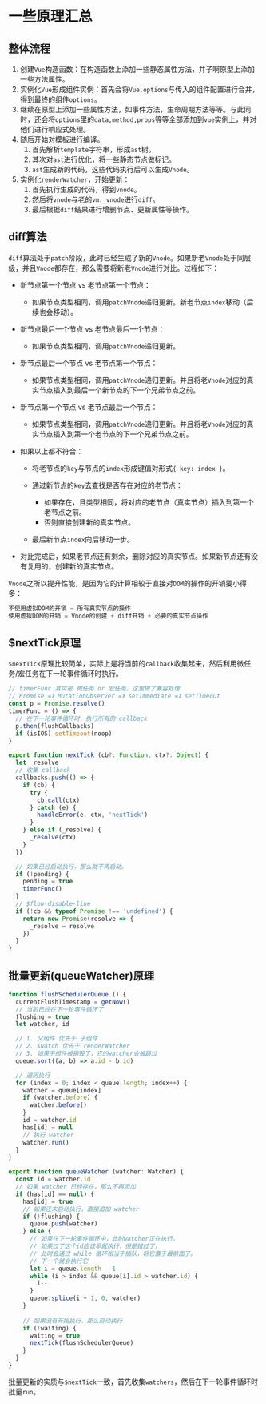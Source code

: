 # 一些原理汇总

## 整体流程

1. 创建`Vue`构造函数：在构造函数上添加一些静态属性方法，并子啊原型上添加一些方法属性。
2. 实例化`Vue`形成组件实例：首先会将`Vue.options`与传入的组件配置进行合并，得到最终的组件`options`。
3. 继续在原型上添加一些属性方法，如事件方法，生命周期方法等等。与此同时，还会将`options`里的`data,method,props`等等全部添加到`vue`实例上，并对他们进行响应式处理。
4. 随后开始对模板进行编译。
   1. 首先解析`template`字符串，形成`ast`树。
   2. 其次对`ast`进行优化，将一些静态节点做标记。
   3. `ast`生成新的代码，这些代码执行后可以生成`Vnode`。
5. 实例化`renderWatcher`，开始更新：
   1. 首先执行生成的代码，得到`vnode`。
   2. 然后将`vnode`与老的`vm._vnode`进行`diff`。
   3. 最后根据`diff`结果进行增删节点、更新属性等操作。

## diff算法

`diff`算法处于`patch`阶段，此时已经生成了新的`Vnode`。如果新老`Vnode`处于同层级，并且`Vnode`都存在，那么需要将新老`Vnode`进行对比。过程如下：

- 新节点第一个节点 vs 老节点第一个节点：
  - 如果节点类型相同，调用`patchVnode`递归更新。新老节点`index`移动（后续也会移动）。

- 新节点最后一个节点 vs 老节点最后一个节点：

  - 如果节点类型相同，调用`patchVnode`递归更新。

- 新节点最后一个节点 vs 老节点第一个节点：

  - 如果节点类型相同，调用`patchVnode`递归更新。并且将老`Vnode`对应的真实节点插入到最后一个新节点的下一个兄弟节点之前。

- 新节点第一个节点 vs 老节点最后一个节点：

  - 如果节点类型相同，调用`patchVnode`递归更新。并且将老`Vnode`对应的真实节点插入到第一个老节点的下一个兄弟节点之前。

- 如果以上都不符合：

  - 将老节点的`key`与节点的`index`形成键值对形式`{ key: index }`。
  - 通过新节点的`key`去查找是否存在对应的老节点：

    - 如果存在，且类型相同，将对应的老节点（真实节点）插入到第一个老节点之前。
    - 否则直接创建新的真实节点。

  - 最后新节点`index`向后移动一步。

- 对比完成后，如果老节点还有剩余，删除对应的真实节点。如果新节点还有没有复用的，创建新的真实节点。

`Vnode`之所以提升性能，是因为它的计算相较于直接对`DOM`的操作的开销要小得多：

```javascript
不使用虚拟DOM的开销 = 所有真实节点的操作
使用虚拟DOM的开销 = Vnode的创建 + diff开销 + 必要的真实节点操作
```

## $nextTick原理

`$nextTick`原理比较简单，实际上是将当前的`callback`收集起来，然后利用微任务/宏任务在下一轮事件循环时执行。

```javascript
// timerFunc 其实是 微任务 or 宏任务，这里做了兼容处理
// Promise =》 MutationObserver =》 setImmediate =》 setTimeout
const p = Promise.resolve()
timerFunc = () => {
  // 在下一轮事件循环时，执行所有的 callback
  p.then(flushCallbacks)
  if (isIOS) setTimeout(noop)
}

export function nextTick (cb?: Function, ctx?: Object) {
  let _resolve
  // 收集 callback
  callbacks.push(() => {
    if (cb) {
      try {
        cb.call(ctx)
      } catch (e) {
        handleError(e, ctx, 'nextTick')
      }
    } else if (_resolve) {
      _resolve(ctx)
    }
  })

  // 如果已经启动执行，那么就不再启动。
  if (!pending) {
    pending = true
    timerFunc()
  }
  // $flow-disable-line
  if (!cb && typeof Promise !== 'undefined') {
    return new Promise(resolve => {
      _resolve = resolve
    })
  }
}
```

## 批量更新(queueWatcher)原理

```javascript
function flushSchedulerQueue () {
  currentFlushTimestamp = getNow()
  // 当前已经在下一轮事件循环了
  flushing = true
  let watcher, id

  // 1. 父组件 优先于 子组件
  // 2. $watch 优先于 renderWatcher
  // 3. 如果子组件被销毁了，它的watcher会被跳过
  queue.sort((a, b) => a.id - b.id)

  // 遍历执行
  for (index = 0; index < queue.length; index++) {
    watcher = queue[index]
    if (watcher.before) {
      watcher.before()
    }
    id = watcher.id
    has[id] = null
    // 执行 watcher
    watcher.run()
  }
}

export function queueWatcher (watcher: Watcher) {
  const id = watcher.id
  // 如果 watcher 已经存在，那么不再添加
  if (has[id] == null) {
    has[id] = true
    // 如果还未启动执行，直接追加 watcher
    if (!flushing) {
      queue.push(watcher)
    } else {
      // 如果在下一轮事件循环中，此时watcher正在执行。
      // 如果过了这个id应该早就执行，但是错过了，
      // 此时会通过 while 循环相当于插队，将它置于最前面了。
      // 下一个就会执行它
      let i = queue.length - 1
      while (i > index && queue[i].id > watcher.id) {
        i--
      }
      queue.splice(i + 1, 0, watcher)
    }
    
    // 如果没有开始执行，那么启动执行
    if (!waiting) {
      waiting = true
      nextTick(flushSchedulerQueue)
    }
  }
}
```

批量更新的实质与`$nextTick`一致，首先收集`watchers`，然后在下一轮事件循环时批量`run`。

